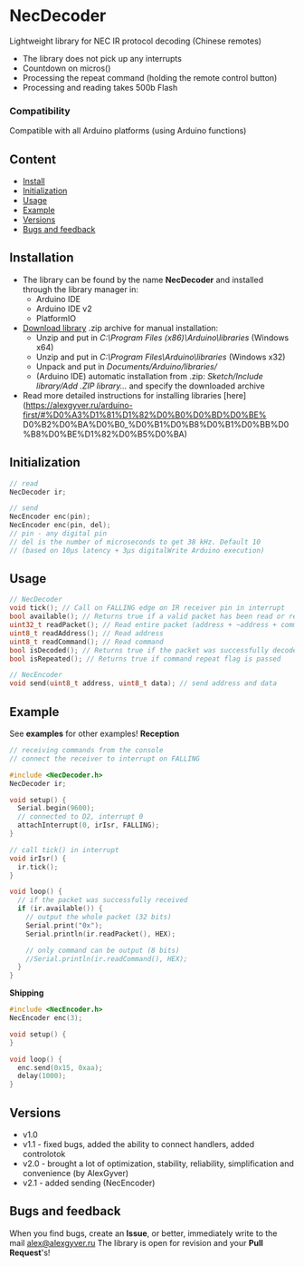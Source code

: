 # NecDecoder
Lightweight library for NEC IR protocol decoding (Chinese remotes)
- The library does not pick up any interrupts
- Countdown on micros()
- Processing the repeat command (holding the remote control button)
- Processing and reading takes 500b Flash

### Compatibility
Compatible with all Arduino platforms (using Arduino functions)

## Content
- [Install](#install)
- [Initialization](#init)
- [Usage](#usage)
- [Example](#example)
- [Versions](#versions)
- [Bugs and feedback](#feedback)

<a id="install"></a>
## Installation
- The library can be found by the name **NecDecoder** and installed through the library manager in:
    - Arduino IDE
    - Arduino IDE v2
    - PlatformIO
- [Download library](https://github.com/GyverLibs/NecDecoder/archive/refs/heads/main.zip) .zip archive for manual installation:
    - Unzip and put in *C:\Program Files (x86)\Arduino\libraries* (Windows x64)
    - Unzip and put in *C:\Program Files\Arduino\libraries* (Windows x32)
    - Unpack and put in *Documents/Arduino/libraries/*
    - (Arduino IDE) automatic installation from .zip: *Sketch/Include library/Add .ZIP library…* and specify the downloaded archive
- Read more detailed instructions for installing libraries [here] (https://alexgyver.ru/arduino-first/#%D0%A3%D1%81%D1%82%D0%B0%D0%BD%D0%BE% D0%B2%D0%BA%D0%B0_%D0%B1%D0%B8%D0%B1%D0%BB%D0%B8%D0%BE%D1%82%D0%B5%D0%BA)

<a id="init"></a>
## Initialization
```cpp
// read
NecDecoder ir;

// send
NecEncoder enc(pin);
NecEncoder enc(pin, del);
// pin - any digital pin
// del is the number of microseconds to get 38 kHz. Default 10
// (based on 10µs latency + 3µs digitalWrite Arduino execution)
```

<a id="usage"></a>
## Usage
```cpp
// NecDecoder
void tick(); // Call on FALLING edge on IR receiver pin in interrupt
bool available(); // Returns true if a valid packet has been read or repeated (isDecoded() + isRepeated())
uint32_t readPacket(); // Read entire packet (address + ~address + command + ~command)
uint8_t readAddress(); // Read address
uint8_t readCommand(); // Read command
bool isDecoded(); // Returns true if the packet was successfully decoded
bool isRepeated(); // Returns true if command repeat flag is passed

// NecEncoder
void send(uint8_t address, uint8_t data); // send address and data
```

<a id="example"></a>
## Example
See **examples** for other examples!
**Reception**
```cpp
// receiving commands from the console
// connect the receiver to interrupt on FALLING

#include <NecDecoder.h>
NecDecoder ir;

void setup() {
  Serial.begin(9600);
  // connected to D2, interrupt 0
  attachInterrupt(0, irIsr, FALLING);
}

// call tick() in interrupt
void irIsr() {
  ir.tick();
}

void loop() {
  // if the packet was successfully received
  if (ir.available()) {
    // output the whole packet (32 bits)
    Serial.print("0x");
    Serial.println(ir.readPacket(), HEX);

    // only command can be output (8 bits)
    //Serial.println(ir.readCommand(), HEX);
  }
}
```

**Shipping**
```cpp
#include <NecEncoder.h>
NecEncoder enc(3);

void setup() {
}

void loop() {
  enc.send(0x15, 0xaa);
  delay(1000);
}
```

<a id="versions"></a>
## Versions
- v1.0
- v1.1 - fixed bugs, added the ability to connect handlers, added controlotok
- v2.0 - brought a lot of optimization, stability, reliability, simplification and convenience (by AlexGyver)
- v2.1 - added sending (NecEncoder)

<a id="feedback"></a>
## Bugs and feedback
When you find bugs, create an **Issue**, or better, immediately write to the mail [alex@alexgyver.ru](mailto:alex@alexgyver.ru)
The library is open for revision and your **Pull Request**'s!